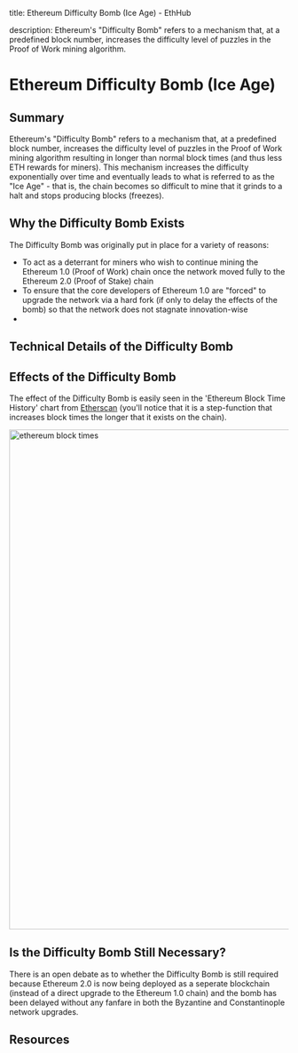 title: Ethereum Difficulty Bomb (Ice Age) - EthHub

description: Ethereum's "Difficulty Bomb" refers to a mechanism that, at a predefined block number, increases the difficulty level of puzzles in the Proof of Work mining algorithm.

# Ethereum Difficulty Bomb (Ice Age)

## Summary

Ethereum's "Difficulty Bomb" refers to a mechanism that, at a predefined block number, increases the difficulty level of puzzles in the Proof of Work mining algorithm resulting in longer than normal block times (and thus less ETH rewards for miners). This mechanism increases the difficulty exponentially over time and eventually leads to what is referred to as the "Ice Age" - that is, the chain becomes so difficult to mine that it grinds to a halt and stops producing blocks (freezes). 

## Why the Difficulty Bomb Exists

The Difficulty Bomb was originally put in place for a variety of reasons:

* To act as a deterrant for miners who wish to continue mining the Ethereum 1.0 (Proof of Work) chain once the network moved fully to the Ethereum 2.0 (Proof of Stake) chain
* To ensure that the core developers of Ethereum 1.0 are "forced" to upgrade the network via a hard fork (if only to delay the effects of the bomb) so that the network does not stagnate innovation-wise
* 

## Technical Details of the Difficulty Bomb

## Effects of the Difficulty Bomb

The effect of the Difficulty Bomb is easily seen in the 'Ethereum Block Time History' chart from [Etherscan](https://etherscan.io/chart/blocktime) (you'll notice that it is a step-function that increases block times the longer that it exists on the chain).

<img src="https://i.imgur.com/ac1xV3l.png" alt="ethereum block times" width="900" />

## Is the Difficulty Bomb Still Necessary?

There is an open debate as to whether the Difficulty Bomb is still required because Ethereum 2.0 is now being deployed as a seperate blockchain (instead of a direct upgrade to the Ethereum 1.0 chain) and the bomb has been delayed without any fanfare in both the Byzantine and Constantinople network upgrades.

## Resources
